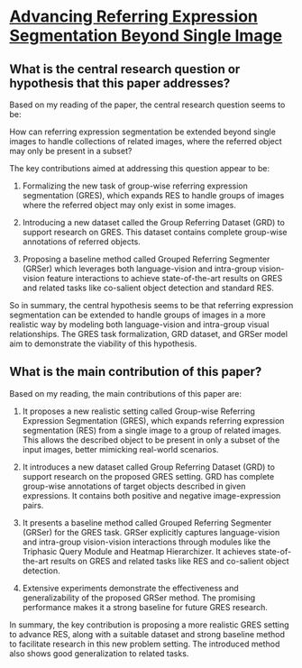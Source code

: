 # [Advancing Referring Expression Segmentation Beyond Single Image](https://arxiv.org/abs/2305.12452)

## What is the central research question or hypothesis that this paper addresses?

 Based on my reading of the paper, the central research question seems to be:

How can referring expression segmentation be extended beyond single images to handle collections of related images, where the referred object may only be present in a subset?

The key contributions aimed at addressing this question appear to be:

1) Formalizing the new task of group-wise referring expression segmentation (GRES), which expands RES to handle groups of images where the referred object may only exist in some images.

2) Introducing a new dataset called the Group Referring Dataset (GRD) to support research on GRES. This dataset contains complete group-wise annotations of referred objects.

3) Proposing a baseline method called Grouped Referring Segmenter (GRSer) which leverages both language-vision and intra-group vision-vision feature interactions to achieve state-of-the-art results on GRES and related tasks like co-salient object detection and standard RES.

So in summary, the central hypothesis seems to be that referring expression segmentation can be extended to handle groups of images in a more realistic way by modeling both language-vision and intra-group visual relationships. The GRES task formalization, GRD dataset, and GRSer model aim to demonstrate the viability of this hypothesis.


## What is the main contribution of this paper?

 Based on my reading, the main contributions of this paper are:

1. It proposes a new realistic setting called Group-wise Referring Expression Segmentation (GRES), which expands referring expression segmentation (RES) from a single image to a group of related images. This allows the described object to be present in only a subset of the input images, better mimicking real-world scenarios. 

2. It introduces a new dataset called Group Referring Dataset (GRD) to support research on the proposed GRES setting. GRD has complete group-wise annotations of target objects described in given expressions. It contains both positive and negative image-expression pairs.

3. It presents a baseline method called Grouped Referring Segmenter (GRSer) for the GRES task. GRSer explicitly captures language-vision and intra-group vision-vision interactions through modules like the Triphasic Query Module and Heatmap Hierarchizer. It achieves state-of-the-art results on GRES and related tasks like RES and co-salient object detection.

4. Extensive experiments demonstrate the effectiveness and generalizability of the proposed GRSer method. The promising performance makes it a strong baseline for future GRES research.

In summary, the key contribution is proposing a more realistic GRES setting to advance RES, along with a suitable dataset and strong baseline method to facilitate research in this new problem setting. The introduced method also shows good generalization to related tasks.
